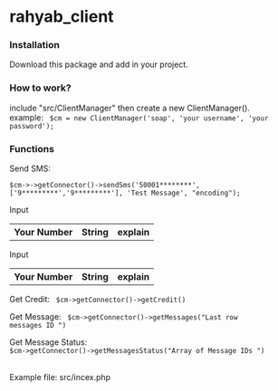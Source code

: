 # rahyab_client

<h3> Installation </h3>

Download this package and add in your project.

<h3> How to work? </h3>
include "src/ClientManager" then  create a new ClientManager().<br>
example: <code> $cm = new ClientManager('soap', 'your username', 'your password'); </code>

<h3> Functions </h3>

Send SMS: <br> <code> $cm->->getConnector()->sendSms('50001********', ['9*********','9*********'], 'Test Message', "encoding");</code>
<table>
<tr> Input </tr>
<tr> <th> Your Number </th>  <th>  String</th> <th> explain </th> </tr>
</table>

<table>
<tr> Input </tr>
<tr> <th> Your Number </th>  <th>  String</th> <th> explain </th> </tr>
</table>
Get Credit: <code> $cm->getConnector()->getCredit() </code>

Get Message: <code> $cm->getConnector()->getMessages("Last row messages ID ") </code>

Get Message Status: <code> $cm->getConnector()->getMessagesStatus("Array of Message IDs ") </code>


<br>
Example file: src/incex.php
